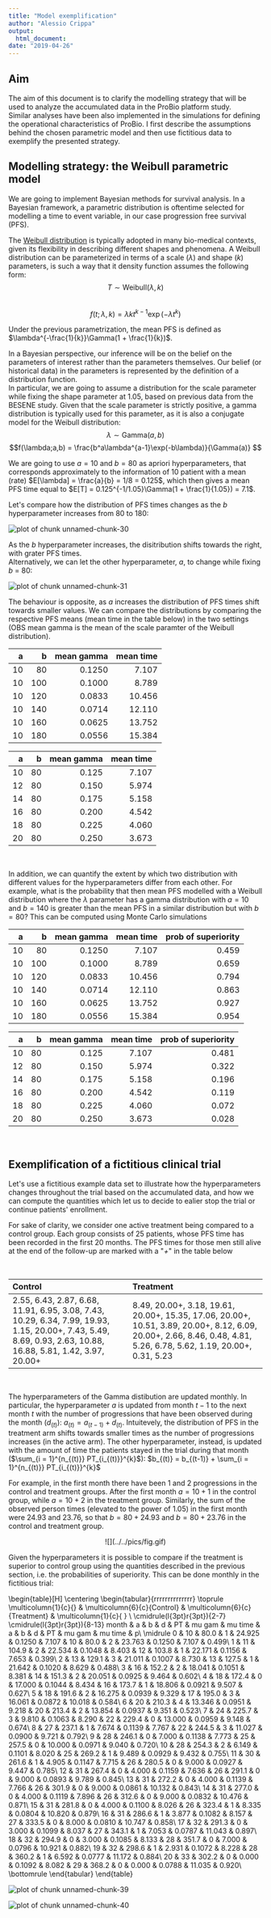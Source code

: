 ```yaml
---
title: "Model exemplification"
author: "Alessio Crippa"
output:
  html_document:
date: "2019-04-26"
---
```


<style>
/* resize the widget container */
.plotly { 
  width: 100% !important;
}

/* center the widget */
div.svg-container {
  margin: auto !important;
}
</style>



## Aim

The aim of this document is to clarify the modelling strategy that will be used to analyze the accumulated data in the ProBio platform study.  
Similar analyses have been also implemented in the simulations for defining the operational characteristics of ProBio. 
I first describe the assumptions behind the chosen parametric model and then use fictitious data to exemplify the presented strategy.


## Modelling strategy: the Weibull parametric model

We are going to implement Bayesian methods for survival analysis. In a Bayesian framework, a parametric distribution is oftentime selected for modelling a time to event variable, in our case progression free survival (PFS).

The [Weibull distribution](https://en.wikipedia.org/wiki/Weibull_distribution) is typically adopted in many bio-medical contexts, given its flexibility in describing different shapes and phenomena. A Weibull distribution can be parameterized in terms of a scale ($\lambda$) and shape ($k$) parameters, is such a way that it density function assumes the following form:  
$$T \sim \text{Weibull}(\lambda, k)$$  
$$f(t;\lambda,k) = \lambda kt^{k-1}\exp(-\lambda t^k)$$  

Under the previous parametrization, the mean PFS is defined as 
$\lambda^{-\frac{1}{k}}\Gamma(1 + \frac{1}{k})$.

In a Bayesian perspective, our inference will be on the belief on the parameters of interest rather than the parameters themselves. Our belief (or historical data) in the parameters is represented by the definition of a distribution function.  
In particular, we are going to assume a distribution for the scale parameter while fixing the shape parameter at 1.05, based on previous data from the BESENE study. Given that the scale parameter is strictly positive, a gamma distribution is typically used for this parameter, as it is also a conjugate model for the Weibull distribution:
$$\lambda \sim \text{Gamma}(a, b)$$
$$f(\lambda;a,b) = \frac{b^a\lambda^{a-1}\exp(-b\lambda)}{\Gamma(a)} $$  

We are going to use $a = 10$ and $b = 80$ as apriori hyperparameters, that corresponds approximately to the information of 10 patient with a mean (rate)
$E[\lambda] = \frac{a}{b} = 1/8 = 0.125$, which then gives a mean PFS time equal 
to $E[T] = 0.125^{-1/1.05}\Gamma(1 + \frac{1}{1.05}) = 7.1$.

Let's compare how the distribution of PFS times changes as the $b$ hyperparameter
increases from 80 to 180:

![plot of chunk unnamed-chunk-30](figure/unnamed-chunk-30-1.png)


As the $b$ hyperparameter increases, the disitribution shifts towards the right,
with grater PFS times.  
Alternatively, we can let the other hyperparameter, $a$, to change while fixing
$b$ = 80:

![plot of chunk unnamed-chunk-31](figure/unnamed-chunk-31-1.png)

The behaviour is opposite, as $a$ increases the distribution of PFS times shift towards smaller values. We can compare the distributions by comparing the respective PFS means (mean time in the table below) in the two settings (OBS mean gamma is the
mean of the scale paramter of the Weibull distribution).

<table class="table table-striped" style="width: auto !important; margin-left: auto; margin-right: auto;">
 <thead>
  <tr>
   <th style="text-align:right;"> a </th>
   <th style="text-align:right;"> b </th>
   <th style="text-align:right;"> mean gamma </th>
   <th style="text-align:right;"> mean time </th>
  </tr>
 </thead>
<tbody>
  <tr>
   <td style="text-align:right;"> 10 </td>
   <td style="text-align:right;"> 80 </td>
   <td style="text-align:right;"> 0.1250 </td>
   <td style="text-align:right;"> 7.107 </td>
  </tr>
  <tr>
   <td style="text-align:right;"> 10 </td>
   <td style="text-align:right;"> 100 </td>
   <td style="text-align:right;"> 0.1000 </td>
   <td style="text-align:right;"> 8.789 </td>
  </tr>
  <tr>
   <td style="text-align:right;"> 10 </td>
   <td style="text-align:right;"> 120 </td>
   <td style="text-align:right;"> 0.0833 </td>
   <td style="text-align:right;"> 10.456 </td>
  </tr>
  <tr>
   <td style="text-align:right;"> 10 </td>
   <td style="text-align:right;"> 140 </td>
   <td style="text-align:right;"> 0.0714 </td>
   <td style="text-align:right;"> 12.110 </td>
  </tr>
  <tr>
   <td style="text-align:right;"> 10 </td>
   <td style="text-align:right;"> 160 </td>
   <td style="text-align:right;"> 0.0625 </td>
   <td style="text-align:right;"> 13.752 </td>
  </tr>
  <tr>
   <td style="text-align:right;"> 10 </td>
   <td style="text-align:right;"> 180 </td>
   <td style="text-align:right;"> 0.0556 </td>
   <td style="text-align:right;"> 15.384 </td>
  </tr>
</tbody>
</table>

<table class="table table-striped" style="width: auto !important; margin-left: auto; margin-right: auto;">
 <thead>
  <tr>
   <th style="text-align:right;"> a </th>
   <th style="text-align:right;"> b </th>
   <th style="text-align:right;"> mean gamma </th>
   <th style="text-align:right;"> mean time </th>
  </tr>
 </thead>
<tbody>
  <tr>
   <td style="text-align:right;"> 10 </td>
   <td style="text-align:right;"> 80 </td>
   <td style="text-align:right;"> 0.125 </td>
   <td style="text-align:right;"> 7.107 </td>
  </tr>
  <tr>
   <td style="text-align:right;"> 12 </td>
   <td style="text-align:right;"> 80 </td>
   <td style="text-align:right;"> 0.150 </td>
   <td style="text-align:right;"> 5.974 </td>
  </tr>
  <tr>
   <td style="text-align:right;"> 14 </td>
   <td style="text-align:right;"> 80 </td>
   <td style="text-align:right;"> 0.175 </td>
   <td style="text-align:right;"> 5.158 </td>
  </tr>
  <tr>
   <td style="text-align:right;"> 16 </td>
   <td style="text-align:right;"> 80 </td>
   <td style="text-align:right;"> 0.200 </td>
   <td style="text-align:right;"> 4.542 </td>
  </tr>
  <tr>
   <td style="text-align:right;"> 18 </td>
   <td style="text-align:right;"> 80 </td>
   <td style="text-align:right;"> 0.225 </td>
   <td style="text-align:right;"> 4.060 </td>
  </tr>
  <tr>
   <td style="text-align:right;"> 20 </td>
   <td style="text-align:right;"> 80 </td>
   <td style="text-align:right;"> 0.250 </td>
   <td style="text-align:right;"> 3.673 </td>
  </tr>
</tbody>
</table>

&nbsp;

In addition, we can quantify the extent by which two distribution with different values for the hyperparameters differ from each other.
For example, what is the probability that then mean PFS modelled with a Weibull distribution where the $\lambda$ parameter has a gamma distribution with $a = 10$ and $b = 140$ is greater than the mean PFS in a similar distribution but with $b = 80$?
This can be computed using Monte Carlo simulations

<table class="table table-striped" style="width: auto !important; margin-left: auto; margin-right: auto;">
 <thead>
  <tr>
   <th style="text-align:right;"> a </th>
   <th style="text-align:right;"> b </th>
   <th style="text-align:right;"> mean gamma </th>
   <th style="text-align:right;"> mean time </th>
   <th style="text-align:right;"> prob of superiority </th>
  </tr>
 </thead>
<tbody>
  <tr>
   <td style="text-align:right;"> 10 </td>
   <td style="text-align:right;"> 80 </td>
   <td style="text-align:right;"> 0.1250 </td>
   <td style="text-align:right;"> 7.107 </td>
   <td style="text-align:right;"> 0.459 </td>
  </tr>
  <tr>
   <td style="text-align:right;"> 10 </td>
   <td style="text-align:right;"> 100 </td>
   <td style="text-align:right;"> 0.1000 </td>
   <td style="text-align:right;"> 8.789 </td>
   <td style="text-align:right;"> 0.659 </td>
  </tr>
  <tr>
   <td style="text-align:right;"> 10 </td>
   <td style="text-align:right;"> 120 </td>
   <td style="text-align:right;"> 0.0833 </td>
   <td style="text-align:right;"> 10.456 </td>
   <td style="text-align:right;"> 0.794 </td>
  </tr>
  <tr>
   <td style="text-align:right;"> 10 </td>
   <td style="text-align:right;"> 140 </td>
   <td style="text-align:right;"> 0.0714 </td>
   <td style="text-align:right;"> 12.110 </td>
   <td style="text-align:right;"> 0.863 </td>
  </tr>
  <tr>
   <td style="text-align:right;"> 10 </td>
   <td style="text-align:right;"> 160 </td>
   <td style="text-align:right;"> 0.0625 </td>
   <td style="text-align:right;"> 13.752 </td>
   <td style="text-align:right;"> 0.927 </td>
  </tr>
  <tr>
   <td style="text-align:right;"> 10 </td>
   <td style="text-align:right;"> 180 </td>
   <td style="text-align:right;"> 0.0556 </td>
   <td style="text-align:right;"> 15.384 </td>
   <td style="text-align:right;"> 0.954 </td>
  </tr>
</tbody>
</table>

<table class="table table-striped" style="width: auto !important; margin-left: auto; margin-right: auto;">
 <thead>
  <tr>
   <th style="text-align:right;"> a </th>
   <th style="text-align:right;"> b </th>
   <th style="text-align:right;"> mean gamma </th>
   <th style="text-align:right;"> mean time </th>
   <th style="text-align:right;"> prob of superiority </th>
  </tr>
 </thead>
<tbody>
  <tr>
   <td style="text-align:right;"> 10 </td>
   <td style="text-align:right;"> 80 </td>
   <td style="text-align:right;"> 0.125 </td>
   <td style="text-align:right;"> 7.107 </td>
   <td style="text-align:right;"> 0.481 </td>
  </tr>
  <tr>
   <td style="text-align:right;"> 12 </td>
   <td style="text-align:right;"> 80 </td>
   <td style="text-align:right;"> 0.150 </td>
   <td style="text-align:right;"> 5.974 </td>
   <td style="text-align:right;"> 0.322 </td>
  </tr>
  <tr>
   <td style="text-align:right;"> 14 </td>
   <td style="text-align:right;"> 80 </td>
   <td style="text-align:right;"> 0.175 </td>
   <td style="text-align:right;"> 5.158 </td>
   <td style="text-align:right;"> 0.196 </td>
  </tr>
  <tr>
   <td style="text-align:right;"> 16 </td>
   <td style="text-align:right;"> 80 </td>
   <td style="text-align:right;"> 0.200 </td>
   <td style="text-align:right;"> 4.542 </td>
   <td style="text-align:right;"> 0.119 </td>
  </tr>
  <tr>
   <td style="text-align:right;"> 18 </td>
   <td style="text-align:right;"> 80 </td>
   <td style="text-align:right;"> 0.225 </td>
   <td style="text-align:right;"> 4.060 </td>
   <td style="text-align:right;"> 0.072 </td>
  </tr>
  <tr>
   <td style="text-align:right;"> 20 </td>
   <td style="text-align:right;"> 80 </td>
   <td style="text-align:right;"> 0.250 </td>
   <td style="text-align:right;"> 3.673 </td>
   <td style="text-align:right;"> 0.028 </td>
  </tr>
</tbody>
</table>

&nbsp;


## Exemplification of a fictitious clinical trial

Let's use a fictitious example data set to illustrate how the hyperparameters changes throughout the trial based on the accumulated data, and how we can compute the quantities which let us to decide to ealier stop the trial or continue patients' enrollment.

For sake of clarity, we consider one active treatment being compared to a control group. Each group consists of 25 patients, whose PFS time has been recorded in the first 20 months. The PFS times for those men still alive at  the end of the follow-up are marked with a "*+*" in the table below 


&nbsp;



<table>
 <thead>
  <tr>
   <th style="text-align:left;"> Control </th>
   <th style="text-align:left;"> Treatment </th>
  </tr>
 </thead>
<tbody>
  <tr>
   <td style="text-align:left;"> 2.55,  6.43,  2.87,  6.68, 11.91,  6.95,  3.08,  7.43, 10.29,  6.34,  7.99, 19.93,  1.15, 20.00+,  7.43,  5.49,  8.69,  0.93,  2.63, 10.88, 16.88,  5.81,  1.42,  3.97, 20.00+ </td>
   <td style="text-align:left;"> 8.49, 20.00+,  3.18, 19.61, 20.00+, 15.35, 17.06, 20.00+, 10.51,  3.89, 20.00+,  8.12,  6.09, 20.00+,  2.66,  8.46,  0.48,  4.81,  5.26,  6.78,  5.62,  1.19, 20.00+,  0.31,  5.23 </td>
  </tr>
</tbody>
</table>


&nbsp;

The hyperparameters of the Gamma distibution are updated monthly. In particular, the hyperparameter $a$ is updated from month $t-1$ to the next month $t$ with the number of progressions that have been observed during the month ($d_{(t)}$): $a_{(t)} = a_{(t-1)} + d_{(t)}$. Intuitevely, the distribution of PFS in the treatment arm shifts towards smaller times as the number of progressions increases (in the active arm). The other hyperparameter, instead, is updated with the amount of time the patients stayed in the trial during that month ($\sum_{i = 1}^{n_{(t)}} PT_{i_{(t)}}^{k}$): $b_{(t)} = b_{(t-1)} + \sum_{i = 1}^{n_{(t)}} PT_{i_{(t)}}^{k}$  

For example, in the first month there have been 1 and 2 progressions in the control and treatment groups.
After the first month $a = 10 + 1$ in the control group, while $a = 10 + 2$ in the treatment group. Similarly, the sum of the observed person times (elevated to the power of 1.05) in the first month were 24.93 and 23.76, so that $b = 80 + 24.93$ and $b = 80 + 23.76$ in the control and treatment group.  

<center>
![](../../pics/fig.gif)
</center>

Given the hyperparameters it is possible to compare if the treatment is superior to control group using the quantities described in the previous section, i.e. the probabilities of superiority. This can be done monthly in the fictitious trial: 

\begin{table}[H]
\centering
\begin{tabular}{rrrrrrrrrrrrrr}
\toprule
\multicolumn{1}{c}{} & \multicolumn{6}{c}{Control} & \multicolumn{6}{c}{Treatment} & \multicolumn{1}{c}{ } \\
\cmidrule(l{3pt}r{3pt}){2-7} \cmidrule(l{3pt}r{3pt}){8-13}
month & a & b & d & PT & mu gam & mu time & a & b & d & PT & mu gam & mu time & p\\
\midrule
0 & 10 & 80.0 & 1 & 24.925 & 0.1250 & 7.107 & 10 & 80.0 & 2 & 23.763 & 0.1250 & 7.107 & 0.499\\
1 & 11 & 104.9 & 2 & 22.534 & 0.1048 & 8.403 & 12 & 103.8 & 1 & 22.171 & 0.1156 & 7.653 & 0.399\\
2 & 13 & 129.1 & 3 & 21.011 & 0.1007 & 8.730 & 13 & 127.5 & 1 & 21.642 & 0.1020 & 8.629 & 0.488\\
3 & 16 & 152.2 & 2 & 18.041 & 0.1051 & 8.381 & 14 & 151.3 & 2 & 20.051 & 0.0925 & 9.464 & 0.602\\
4 & 18 & 172.4 & 0 & 17.000 & 0.1044 & 8.434 & 16 & 173.7 & 1 & 18.806 & 0.0921 & 9.507 & 0.627\\
5 & 18 & 191.6 & 2 & 16.275 & 0.0939 & 9.329 & 17 & 195.0 & 3 & 16.061 & 0.0872 & 10.018 & 0.584\\
6 & 20 & 210.3 & 4 & 13.346 & 0.0951 & 9.218 & 20 & 213.4 & 2 & 13.854 & 0.0937 & 9.351 & 0.523\\
7 & 24 & 225.7 & 3 & 9.810 & 0.1063 & 8.290 & 22 & 229.4 & 0 & 13.000 & 0.0959 & 9.148 & 0.674\\
8 & 27 & 237.1 & 1 & 7.674 & 0.1139 & 7.767 & 22 & 244.5 & 3 & 11.027 & 0.0900 & 9.721 & 0.792\\
9 & 28 & 246.1 & 0 & 7.000 & 0.1138 & 7.773 & 25 & 257.5 & 0 & 10.000 & 0.0971 & 9.040 & 0.720\\
10 & 28 & 254.3 & 2 & 6.149 & 0.1101 & 8.020 & 25 & 269.2 & 1 & 9.489 & 0.0929 & 9.432 & 0.755\\
11 & 30 & 261.6 & 1 & 4.905 & 0.1147 & 7.715 & 26 & 280.5 & 0 & 9.000 & 0.0927 & 9.447 & 0.785\\
12 & 31 & 267.4 & 0 & 4.000 & 0.1159 & 7.636 & 26 & 291.1 & 0 & 9.000 & 0.0893 & 9.789 & 0.845\\
13 & 31 & 272.2 & 0 & 4.000 & 0.1139 & 7.766 & 26 & 301.9 & 0 & 9.000 & 0.0861 & 10.132 & 0.843\\
14 & 31 & 277.0 & 0 & 4.000 & 0.1119 & 7.896 & 26 & 312.6 & 0 & 9.000 & 0.0832 & 10.476 & 0.871\\
15 & 31 & 281.8 & 0 & 4.000 & 0.1100 & 8.026 & 26 & 323.4 & 1 & 8.335 & 0.0804 & 10.820 & 0.879\\
16 & 31 & 286.6 & 1 & 3.877 & 0.1082 & 8.157 & 27 & 333.5 & 0 & 8.000 & 0.0810 & 10.747 & 0.858\\
17 & 32 & 291.3 & 0 & 3.000 & 0.1099 & 8.037 & 27 & 343.1 & 1 & 7.053 & 0.0787 & 11.043 & 0.897\\
18 & 32 & 294.9 & 0 & 3.000 & 0.1085 & 8.133 & 28 & 351.7 & 0 & 7.000 & 0.0796 & 10.921 & 0.882\\
19 & 32 & 298.6 & 1 & 2.931 & 0.1072 & 8.228 & 28 & 360.2 & 1 & 6.592 & 0.0777 & 11.172 & 0.884\\
20 & 33 & 302.2 & 0 & 0.000 & 0.1092 & 8.082 & 29 & 368.2 & 0 & 0.000 & 0.0788 & 11.035 & 0.920\\
\bottomrule
\end{tabular}
\end{table}


![plot of chunk unnamed-chunk-39](figure/unnamed-chunk-39-1.png)


![plot of chunk unnamed-chunk-40](figure/unnamed-chunk-40-1.png)

